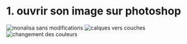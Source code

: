 # 1. ouvrir son image sur photoshop


![monalisa sans modifications](https://user-images.githubusercontent.com/93718161/142336523-e41ea682-3ef3-420f-a7d3-d182209641cf.png)
![calques vers couches](https://user-images.githubusercontent.com/93718161/142339560-11c8d539-4eb9-4192-8761-0727cfd5d1c9.gif)
![changement des couleurs](https://user-images.githubusercontent.com/93718161/142339581-25b423e5-8a0d-4237-b0d0-fba502ddd323.gif)

